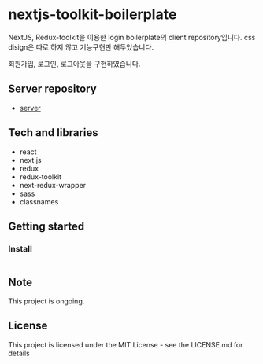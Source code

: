 # nextjs-toolkit-boilerplate

NextJS, Redux-toolkit을 이용한 login boilerplate의 client repository입니다. css disign은 따로 하지 않고 기능구현만 해두었습니다.

회원가입, 로그인, 로그아웃을 구현하였습니다.

## Server repository

- [server](https://github.com/morethanmin/nextjs-login-boilerplate-server)

## Tech and libraries

- react
- next.js
- redux
- redux-toolkit
- next-redux-wrapper
- sass
- classnames

## Getting started

### Install

```bash

```

## Note

This project is ongoing.

## License

This project is licensed under the MIT License - see the LICENSE.md for details
